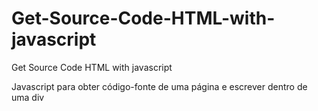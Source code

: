 # Get-Source-Code-HTML-with-javascript
Get Source Code HTML with javascript

Javascript para obter código-fonte de uma página e escrever dentro de uma div
